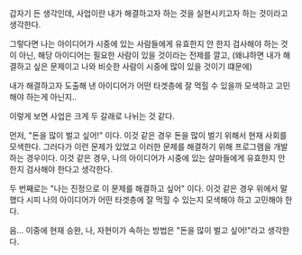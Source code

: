 갑자기 든 생각인데, 사업이란 
내가 해결하고자 하는 것을 실현시키고자 하는 것이라고 생각한다. 

그렇다면 나는 아이디어가 시중에 있는 사람들에게 유효한지 안 한지 검사해야 하는 것이 아닌, 해당 아이디어는 필요한 사람이 있을 것이라는 전제를 깔고, (왜냐하면 내가 해결하고 싶은 문제이고 나와 비슷한 사람이 시중에 많이 있을 것이기 떄문에) 

내가 해결하고자 도출해 낸 아이디어가 어떤 타겟층에 잘 먹힐 수 있을까 모색하고 고민해야 하는게 아닌지..

이렇게 보면 사업은 크게 두 갈래로 나뉘는 것 같다.

먼저, "돈을 많이 벌고 싶어!" 이다.
이것 같은 경우 돈을 많이 벌기 위해서 현재 사회를 모색한다. 그러다가 이런 문제가 있었고 이러한 문제를 해결하기 위해 프로그램을 개발하는 경우이다. 이것 같은 경우, 나의 아이디어가 시중에 있는 살마들에게 유효한지 안 한지 검사해야 한다고 생각한다.

두 번째로는 "나는 진정으로 이 문제를 해결하고 싶어" 이다.
이것 같은 경우 위에서 말했다 시피 나의 아이디어가 어떤 타겟층에 잘 먹힐 수 있는지 모색해야 하고 고민해야 한다. 


음... 이중에 현재 승완, 나, 자현이가 속하는 방법은 "돈을 많이 벌고 싶어!"라고 생각한다.

